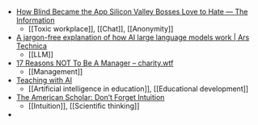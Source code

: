 - [How Blind Became the App Silicon Valley Bosses Love to Hate — The Information](https://www.theinformation.com/articles/how-blind-became-the-app-silicon-valley-bosses-love-to-hate)
	- [[Toxic workplace]], [[Chat]], [[Anonymity]]
- [A jargon-free explanation of how AI large language models work | Ars Technica](https://arstechnica.com/science/2023/07/a-jargon-free-explanation-of-how-ai-large-language-models-work/)
	- [[LLM]]
- [17 Reasons NOT To Be A Manager – charity.wtf](https://charity.wtf/2019/09/08/reasons-not-to-be-a-manager/)
	- [[Management]]
- [Teaching with AI](https://biggio.auburn.edu/programs/professional-development-programs/teaching-with-ai-auburn)
	- [[Artificial intelligence in education]], [[Educational development]]
- [The American Scholar: Don’t Forget Intuition](https://theamericanscholar.org/dont-forget-intuition/)
	- [[Intuition]], [[Scientific thinking]]
-